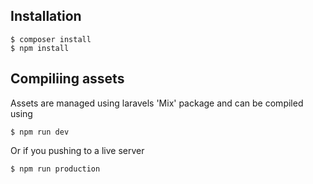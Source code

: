 ## Installation
```
$ composer install
$ npm install
```

## Compiliing assets
Assets are managed using laravels 'Mix' package and can be compiled using
```
$ npm run dev
```
Or if you pushing to a live server
```
$ npm run production
```
